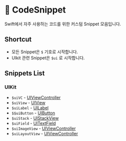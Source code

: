 # 🔮 CodeSnippet
Swift에서 자주 사용하는 코드를 위한 커스텀 Snippet 모음입니다.

## Shortcut
- 모든 Snippet은 `$` 기호로 시작합니다.
- UIkit 관련 Snippet은 `$ui` 로 시작합니다.

## Snippets List

### UIKit
- `$uiVC` - [UIViewController](CodeSnippet/Snippet/ViewController.swift)
- `$uiView` - [UIView](CodeSnippet/Snippet/View.swift)
- `$uiLabel` - [UILabel](CodeSnippet/Snippet/UIKitComponent.swift)
- `$$uiButton` - [UIButton](CodeSnippet/Snippet/UIKitComponent.swift)
- `$uiStack` - [UIStackView](CodeSnippet/Snippet/UIKitComponent.swift)
- `$uiField` - [UITextField](CodeSnippet/Snippet/UIKitComponent.swift)
- `$uiImageView` - [UIViewController](CodeSnippet/Snippet/UIKitComponent.swift)
- `$uiLayoutView` - [UIViewController](CodeSnippet/Snippet/UIKitComponent.swift)
